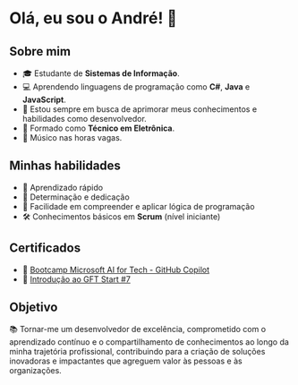 # Olá, eu sou o André! 👋

## Sobre mim

* 🎓 Estudante de **Sistemas de Informação**.
* 💻 Aprendendo linguagens de programação como **C#**, **Java** e **JavaScript**.
* 🌱 Estou sempre em busca de aprimorar meus conhecimentos e habilidades como desenvolvedor.
* 🔧 Formado como **Técnico em Eletrônica**.
* 🎵 Músico nas horas vagas.

## Minhas habilidades

* 🚀 Aprendizado rápido
* 💪 Determinação e dedicação
* 🤔 Facilidade em compreender e aplicar lógica de programação
* 🛠️ Conhecimentos básicos em **Scrum** (nível iniciante)

## Certificados

* 📜 [Bootcamp Microsoft AI for Tech - GitHub Copilot](https://hermes.dio.me/certificates/VS6RROSR.pdf)
* 📜 [Introdução ao GFT Start #7](https://hermes.dio.me/certificates/ZY63ZFZC.pdf)

## Objetivo

📚 Tornar-me um desenvolvedor de excelência, comprometido com o aprendizado contínuo e o compartilhamento de conhecimentos ao longo da minha trajetória profissional, contribuindo para a criação de soluções inovadoras e impactantes que agreguem valor às pessoas e às organizações.
